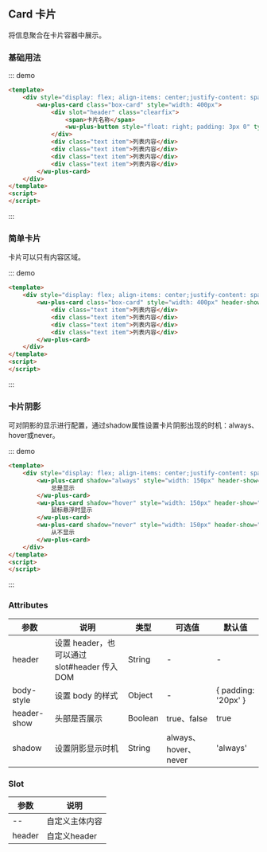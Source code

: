 

## Card 卡片

将信息聚合在卡片容器中展示。

### 基础用法

::: demo
```html
<template>
    <div style="display: flex; align-items: center;justify-content: space-around;padding: 16px">
        <wu-plus-card class="box-card" style="width: 400px">
            <div slot="header" class="clearfix">
                <span>卡片名称</span>
                <wu-plus-button style="float: right; padding: 3px 0" type="text">操作按钮</wu-plus-button>
            </div>
            <div class="text item">列表内容</div>
            <div class="text item">列表内容</div>
            <div class="text item">列表内容</div>
            <div class="text item">列表内容</div>
        </wu-plus-card>
    </div>
</template>
<script>
</script>
```
:::

### 简单卡片

卡片可以只有内容区域。

::: demo
```html
<template>
    <div style="display: flex; align-items: center;justify-content: space-around;padding: 16px">
        <wu-plus-card class="box-card" style="width: 400px" header-show="false">
            <div class="text item">列表内容</div>
            <div class="text item">列表内容</div>
            <div class="text item">列表内容</div>
            <div class="text item">列表内容</div>
        </wu-plus-card>
    </div>
</template>
<script>
</script>
```
:::

### 卡片阴影

可对阴影的显示进行配置，通过shadow属性设置卡片阴影出现的时机：always、hover或never。

::: demo
```html
<template>
    <div style="display: flex; align-items: center;justify-content: space-around;padding: 16px">
        <wu-plus-card shadow="always" style="width: 150px" header-show="false">
            总是显示
        </wu-plus-card>
        <wu-plus-card shadow="hover" style="width: 150px" header-show="false">
            鼠标悬浮时显示
        </wu-plus-card>
        <wu-plus-card shadow="never" style="width: 150px" header-show="false">
            从不显示
        </wu-plus-card>
    </div>
</template>
<script>
</script>
```
:::

### Attributes

| 参数      | 说明    | 类型      | 可选值       | 默认值   |
|---------- |-------- |---------- |-------------  |-------- |
| header | 设置 header，也可以通过 slot#header 传入 DOM | String | - | - |
| body-style | 设置 body 的样式 | Object | - | { padding: '20px' } |
| header-show | 头部是否展示 | Boolean | true、false| true |
| shadow | 设置阴影显示时机 | String | always、 hover、never | 'always' |

### Slot

| 参数      | 说明    |
|---------- |-------- |
| --  | 自定义主体内容 |
| header  | 自定义header |
